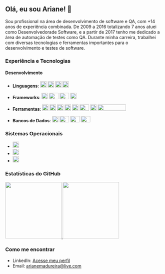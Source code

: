 ## Olá, eu sou Ariane! 👋

Sou profissional na área de desenvolvimento de software e QA, com +14 anos de experiência combinada. De 2009 a 2016 totalizando 7 anos atuei como Desenvolvedorade Software, e a partir de 2017 tenho me dedicado a área de automação de testes como QA. Durante minha carreira, trabalhei com diversas tecnologias e ferramentas importantes para o desenvolvimento e testes de software.

### Experiência e Tecnologias

#### Desenvolvimento

- **Linguagens**: 
  <img src="https://cdn.jsdelivr.net/gh/devicons/devicon/icons/csharp/csharp-original.svg" width="20" height="20"/>
  <img src="https://cdn.jsdelivr.net/gh/devicons/devicon/icons/python/python-original-wordmark.svg" width="20" height="20"/>
  <img src="https://cdn.jsdelivr.net/gh/devicons/devicon/icons/javascript/javascript-plain.svg" width="20" height="20"/>
  <img src="https://cdn.jsdelivr.net/gh/devicons/devicon/icons/html5/html5-original-wordmark.svg" width="20" height="20"/>

- **Frameworks**: 
  <img src="https://cdn.jsdelivr.net/gh/devicons/devicon/icons/dot-net/dot-net-plain-wordmark.svg" width="20" height="20"/>
  <img src="https://www.vectorlogo.zone/logos/protractortest/protractortest-ar21.svg" width="30" height="20"/>
  <img src="https://testmatick.com/wp-content/uploads/2021/04/Robot-framework.png" width="30" height="20"/>
  <img src="https://seeklogo.com/images/S/selenium-logo-A1B53CEFB0-seeklogo.com.png" width="20" height="20"/>

- **Ferramentas**: 
  <img src="https://cdn.jsdelivr.net/gh/devicons/devicon/icons/tortoisegit/tortoisegit-original.svg" width="20" height="20"/>
  <img src="https://cdn.jsdelivr.net/gh/devicons/devicon/icons/git/git-original-wordmark.svg" width="20" height="20"/>
  <img src="https://cdn.jsdelivr.net/gh/devicons/devicon/icons/gitlab/gitlab-original-wordmark.svg" width="20" height="20"/>
  <img src="https://upload.wikimedia.org/wikipedia/commons/thumb/9/93/Amazon_Web_Services_Logo.svg/1024px-Amazon_Web_Services_Logo.svg.png" width="20" height="20"/>
  <img src="https://cdn.jsdelivr.net/gh/devicons/devicon/icons/vscode/vscode-original-wordmark.svg" width="20" height="20"/>
  <img src="https://www.incredibuild.com/wp-content/uploads/2020/09/azure_devops-1.png" width="30" height="20"/>
  <img src="https://upload.wikimedia.org/wikipedia/commons/thumb/9/9c/IntelliJ_IDEA_Icon.svg/2048px-IntelliJ_IDEA_Icon.svg.png" width="20" height="20"/>
  <img src="https://seeklogo.com/images/M/microsoft-visual-studio-logo-D33332CF6C-seeklogo.com.png" width="90" height="20"/>

- **Bancos de Dados**: 
  <img src="https://cdn.jsdelivr.net/gh/devicons/devicon/icons/microsoftsqlserver/microsoftsqlserver-plain-wordmark.svg" width="20" height="20"/>
  <img src="https://cdn.jsdelivr.net/gh/devicons/devicon/icons/postgresql/postgresql-plain-wordmark.svg" width="30" height="20"/>
  <img src="https://cdn.jsdelivr.net/gh/devicons/devicon/icons/mysql/mysql-original-wordmark.svg" width="30" height="20"/>
  <img src="https://cdn.jsdelivr.net/gh/devicons/devicon/icons/oracle/oracle-original.svg" width="30" height="20"/>

### Sistemas Operacionais

- <img src="https://cdn.jsdelivr.net/gh/devicons/devicon/icons/linux/linux-original.svg" width="20" height="20"/>
- <img src="https://cdn.jsdelivr.net/gh/devicons/devicon/icons/windows8/windows8-original.svg" width="20" height="20"/>
- <img src="https://cdn.jsdelivr.net/gh/devicons/devicon/icons/apple/apple-original.svg" width="20" height="20"/> 

### Estatísticas do GitHub

<a href="https://github.com/arianemadureira">
  <img height="180em" src="https://github-readme-stats.vercel.app/api?username=arianemadureira&show_icons=true&theme=dracula&count_private=true" />
  <img height="180em" src="https://github-readme-stats.vercel.app/api/top-langs/?username=arianemadureira&layout=compact&langs_count=6&theme=dracula" />
</a>

### Como me encontrar

- LinkedIn: [Acesse meu perfil](https://www.linkedin.com/in/ariane-madureira-65a26846/)
- Email: arianemadureira@live.com
